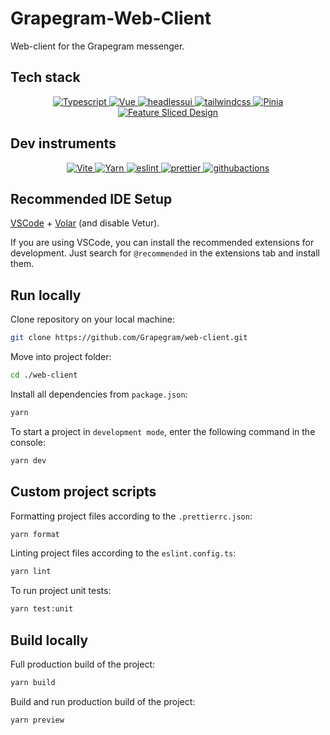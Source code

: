# Grapegram-Web-Client

Web-client for the Grapegram messenger.

## Tech stack

<div align="center">
    <a href="https://www.typescriptlang.org/" target="_blank">
        <img src="https://img.shields.io/badge/-Typescript-black?style=for-the-badge&logoColor=white&logo=typescript&color=9C36CF" alt="Typescript" />
    </a>
    <a href="https://vuejs.org/" target="_blank">
        <img src="https://img.shields.io/badge/-Vue-black?style=for-the-badge&logoColor=white&logo=vuedotjs&color=212121" alt="Vue" />
    </a>
    <a href="https://headlessui.dev/" target="_blank">
        <img src="https://img.shields.io/badge/-Headless UI-black?style=for-the-badge&logoColor=white&logo=headlessui&color=9C36CF" alt="headlessui" />
    </a>
    <a href="https://tailwindcss.com/" target="_blank">
        <img src="https://img.shields.io/badge/-Tailwind_CSS-black?style=for-the-badge&logoColor=white&logo=tailwindcss&color=212121" alt="tailwindcss" />
    </a>
    <a href="https://pinia.vuejs.org/" target="_blank">
        <img src="https://img.shields.io/badge/-Pinia-black?style=for-the-badge&logo=redux&logoColor=white&color=9C36CF" alt="Pinia" />
    </a>
    <a href="https://feature-sliced.github.io/documentation/" target="_blank">
        <img src="https://img.shields.io/badge/-Feature_Sliced_Design-black?style=for-the-badge&logoColor=white&logo=githubactions&color=212121" alt="Feature Sliced Design" />
    </a>
</div>

## Dev instruments

<div align="center">
    <a href="https://vitejs.dev/" target="_blank">
        <img src="https://img.shields.io/badge/-Vite-black?style=for-the-badge&logoColor=white&logo=vite&color=9C36CF" alt="Vite" />
    </a>
    <a href="https://yarnpkg.com/" target="_blank">
        <img src="https://img.shields.io/badge/-Yarn-black?style=for-the-badge&logoColor=white&logo=yarn&color=212121" alt="Yarn" />
    </a>
    <a href="https://eslint.org/" target="_blank">
        <img src="https://img.shields.io/badge/-Eslint-black?style=for-the-badge&logoColor=white&logo=eslint&color=9C36CF" alt="eslint" />
    </a>
    <a href="https://prettier.io/" target="_blank">
        <img src="https://img.shields.io/badge/-prettier-black?style=for-the-badge&logoColor=white&logo=prettier&color=212121" alt="prettier" />
    </a>
    <a href="https://github.com/features/actions" target="_blank">
        <img src="https://img.shields.io/badge/-github_actions-black?style=for-the-badge&logoColor=white&logo=githubactions&color=9C36CF" alt="githubactions" />
    </a>
</div>

## Recommended IDE Setup

[VSCode](https://code.visualstudio.com/) + [Volar](https://marketplace.visualstudio.com/items?itemName=Vue.volar) (and disable Vetur).

If you are using VSCode, you can install the recommended extensions for development. Just search for `@recommended` in the extensions tab and install them.

## Run locally

Clone repository on your local machine:

```bash
git clone https://github.com/Grapegram/web-client.git
```

Move into project folder:

```bash
cd ./web-client
```

Install all dependencies from `package.json`:

```bash
yarn
```

To start a project in `development mode`, enter the following command in the console:

```bash
yarn dev
```

## Custom project scripts

Formatting project files according to the `.prettierrc.json`:

```bash
yarn format
```

Linting project files according to the `eslint.config.ts`:

```bash
yarn lint
```

To run project unit tests:

```bash
yarn test:unit
```

## Build locally

Full production build of the project:

```bash
yarn build
```

Build and run production build of the project:

```bash
yarn preview
```
